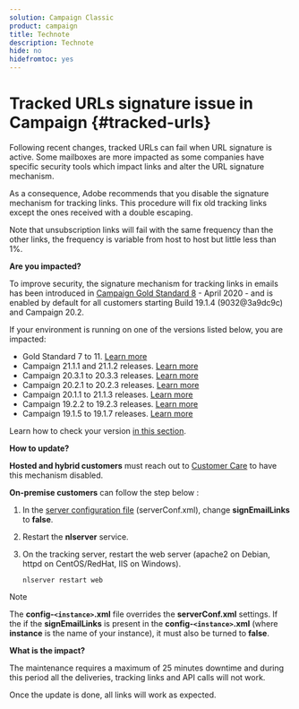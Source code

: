 ```yaml
---
solution: Campaign Classic
product: campaign
title: Technote
description: Technote
hide: no
hidefromtoc: yes
---
```

# Tracked URLs signature issue in Campaign {#tracked-urls}

Following recent changes, tracked URLs can fail when URL signature is active. Some mailboxes are more impacted as some companies have specific security tools which impact links and alter the URL signature mechanism.

As a consequence, Adobe recommends that you disable the signature mechanism for tracking links. This procedure will fix old tracking links except the ones received with a double escaping.

Note that unsubscription links will fail with the same frequency than the other links, the frequency is variable from host to host but little less than 1%.

**Are you impacted?**

To improve security, the signature mechanism for tracking links in emails has been introduced in [Campaign Gold Standard 8](../rn/using/gold-standard.md#gs8) - April 2020 - and is enabled by default for all customers starting Build 19.1.4 (9032@3a9dc9c) and Campaign 20.2.

If your environment is running on one of the versions listed below, you are impacted:

* Gold Standard 7 to 11. [Learn more](../rn/using/gold-standard.md)
* Campaign 21.1.1 and 21.1.2 releases. [Learn more](../rn/using/latest-release.md)
* Campaign 20.3.1 to 20.3.3 releases. [Learn more](../rn/using/release--20-3.md)
* Campaign 20.2.1 to 20.2.3 releases. [Learn more](../rn/using/release--20-2.md)
* Campaign 20.1.1 to 21.1.3 releases. [Learn more](../rn/using/release--20-1.md)
* Campaign 19.2.2 to 19.2.3 releases. [Learn more](../rn/using/release--19-2.md)
* Campaign 19.1.5 to 19.1.7 releases. [Learn more](../rn/using/release--19-1.md)

Learn how to check your version [in this section](../platform/using/launching-adobe-campaign.md#getting-your-campaign-version).

**How to update?**

**Hosted and hybrid customers** must reach out to [Customer Care](https://helpx.adobe.com/enterprise/using/support-for-experience-cloud.html) to have this mechanism disabled.

**On-premise customers** can follow the step below :

1. In the [server configuration file](../installation/using/the-server-configuration-file.md) (serverConf.xml), change **signEmailLinks** to **false**.
1. Restart the **nlserver** service.
1. On the tracking server, restart the web server (apache2 on Debian, httpd on CentOS/RedHat, IIS on Windows).

    ```
    nlserver restart web
    ```

>[!NOTE]
>
>The **config-`<instance>`.xml** file overrides the **serverConf.xml** settings. If the  if the **signEmailLinks** is present in the  **config-`<instance>`.xml** (where **instance** is the name of your instance), it must also be turned to **false**.
>

**What is the impact?**

The maintenance requires a maximum of 25 minutes downtime and during this period all the deliveries, tracking links and API calls will not work.

Once the update is done, all links will work as expected.
